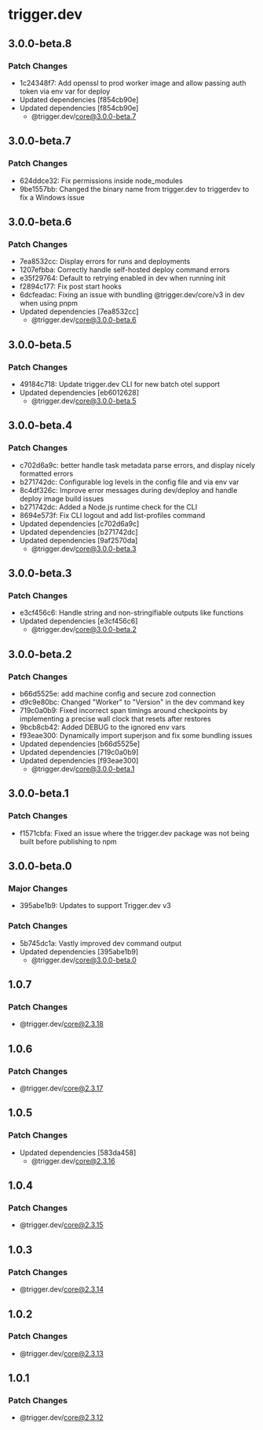 # trigger.dev

## 3.0.0-beta.8

### Patch Changes

- 1c24348f7: Add openssl to prod worker image and allow passing auth token via env var for deploy
- Updated dependencies [f854cb90e]
- Updated dependencies [f854cb90e]
  - @trigger.dev/core@3.0.0-beta.7

## 3.0.0-beta.7

### Patch Changes

- 624ddce32: Fix permissions inside node_modules
- 9be1557bb: Changed the binary name from trigger.dev to triggerdev to fix a Windows issue

## 3.0.0-beta.6

### Patch Changes

- 7ea8532cc: Display errors for runs and deployments
- 1207efbba: Correctly handle self-hosted deploy command errors
- e35f29764: Default to retrying enabled in dev when running init
- f2894c177: Fix post start hooks
- 6dcfeadac: Fixing an issue with bundling @trigger.dev/core/v3 in dev when using pnpm
- Updated dependencies [7ea8532cc]
  - @trigger.dev/core@3.0.0-beta.6

## 3.0.0-beta.5

### Patch Changes

- 49184c718: Update trigger.dev CLI for new batch otel support
- Updated dependencies [eb6012628]
  - @trigger.dev/core@3.0.0-beta.5

## 3.0.0-beta.4

### Patch Changes

- c702d6a9c: better handle task metadata parse errors, and display nicely formatted errors
- b271742dc: Configurable log levels in the config file and via env var
- 8c4df326c: Improve error messages during dev/deploy and handle deploy image build issues
- b271742dc: Added a Node.js runtime check for the CLI
- 8694e573f: Fix CLI logout and add list-profiles command
- Updated dependencies [c702d6a9c]
- Updated dependencies [b271742dc]
- Updated dependencies [9af2570da]
  - @trigger.dev/core@3.0.0-beta.3

## 3.0.0-beta.3

### Patch Changes

- e3cf456c6: Handle string and non-stringifiable outputs like functions
- Updated dependencies [e3cf456c6]
  - @trigger.dev/core@3.0.0-beta.2

## 3.0.0-beta.2

### Patch Changes

- b66d5525e: add machine config and secure zod connection
- d9c9e80bc: Changed "Worker" to "Version" in the dev command key
- 719c0a0b9: Fixed incorrect span timings around checkpoints by implementing a precise wall clock that resets after restores
- 9bcb8cb42: Added DEBUG to the ignored env vars
- f93eae300: Dynamically import superjson and fix some bundling issues
- Updated dependencies [b66d5525e]
- Updated dependencies [719c0a0b9]
- Updated dependencies [f93eae300]
  - @trigger.dev/core@3.0.0-beta.1

## 3.0.0-beta.1

### Patch Changes

- f1571cbfa: Fixed an issue where the trigger.dev package was not being built before publishing to npm

## 3.0.0-beta.0

### Major Changes

- 395abe1b9: Updates to support Trigger.dev v3

### Patch Changes

- 5b745dc1a: Vastly improved dev command output
- Updated dependencies [395abe1b9]
  - @trigger.dev/core@3.0.0-beta.0

## 1.0.7

### Patch Changes

- @trigger.dev/core@2.3.18

## 1.0.6

### Patch Changes

- @trigger.dev/core@2.3.17

## 1.0.5

### Patch Changes

- Updated dependencies [583da458]
  - @trigger.dev/core@2.3.16

## 1.0.4

### Patch Changes

- @trigger.dev/core@2.3.15

## 1.0.3

### Patch Changes

- @trigger.dev/core@2.3.14

## 1.0.2

### Patch Changes

- @trigger.dev/core@2.3.13

## 1.0.1

### Patch Changes

- @trigger.dev/core@2.3.12
